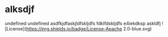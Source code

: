 # alksdjf
  undefined
  undefined
  asdfkjdfaskjldfskljdfs
  fdklfdskljdfs
  e4iekdksp
  askldfj
  ![License](https://img.shields.io/badge/License-Apache 2.0-blue.svg)




